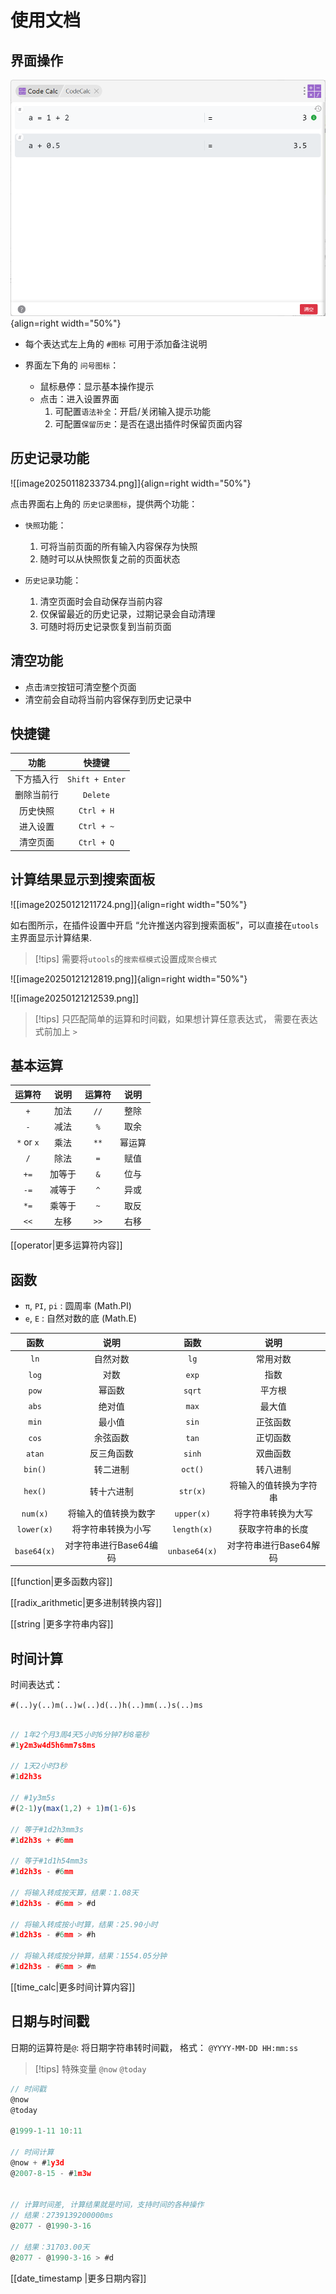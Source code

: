 # 使用文档


## 界面操作

![](assets/image20250118220852.png){align=right width="50%"}

- 每个表达式左上角的 `#图标` 可用于添加备注说明

- 界面左下角的 `问号图标`：

    - 鼠标悬停：显示基本操作提示
    - 点击：进入设置界面
        1. 可配置`语法补全`：开启/关闭输入提示功能
        2. 可配置`保留历史`：是否在退出插件时保留页面内容

## 历史记录功能

![[image20250118233734.png]]{align=right width="50%"}

点击界面右上角的 `历史记录图标`，提供两个功能：

- `快照`功能：
    1. 可将当前页面的所有输入内容保存为快照
    2. 随时可以从快照恢复之前的页面状态

- `历史记录`功能：
    1. 清空页面时会自动保存当前内容
    2. 仅保留最近的历史记录，过期记录会自动清理
    3. 可随时将历史记录恢复到当前页面


## 清空功能

- 点击`清空`按钮可清空整个页面
- 清空前会自动将当前内容保存到历史记录中


## 快捷键

|  功能   |       快捷键       |
| :---: | :-------------: |
| 下方插入行 | `Shift + Enter` |
| 删除当前行 |    `Delete`     |
| 历史快照  |   `Ctrl + H`    |
| 进入设置  |   `Ctrl + ~`    |
| 清空页面  |   `Ctrl + Q`    |


## 计算结果显示到搜索面板


![[image20250121211724.png]]{align=right width="50%"}

如右图所示，在插件设置中开启 “允许推送内容到搜索面板”，可以直接在`utools`主界面显示计算结果.

> [!tips] 需要将`utools`的`搜索框模式`设置成`聚合模式` 


![[image20250121212819.png]]{align=right width="50%"}

![[image20250121212539.png]]

> [!tips] 只匹配简单的运算和时间戳，如果想计算任意表达式， 需要在表达式前加上 `>`


## 基本运算

|    运算符     | 说明  | 运算符  | 说明  |
| :--------: | :-: | :--: | :-: |
|    `+`     | 加法  | `//` | 整除  |
|    `-`     | 减法  | `%`  | 取余  |
| `*` or `x` | 乘法  | `**` | 幂运算 |
|    `/`     | 除法  | `=`  | 赋值  |
|    `+=`    | 加等于 | `&`  | 位与  |
|    `-=`    | 减等于 | `^`  | 异或  |
|    `*=`    | 乘等于 | `~`  | 取反  |
|    `<<`    | 左移  | `>>` | 右移  |

[[operator|更多运算符内容]]

## 函数

- `π`, `PI`, `pi` : 圆周率 (Math.PI)
- `e`, `E` : 自然对数的底 (Math.E)

|     函数      |       说明       |      函数       |       说明       |
| :---------: | :------------: | :-----------: | :------------: |
|    `ln`     |      自然对数      |     `lg`      |      常用对数      |
|    `log`    |       对数       |     `exp`     |       指数       |
|    `pow`    |      幂函数       |    `sqrt`     |      平方根       |
|    `abs`    |      绝对值       |     `max`     |      最大值       |
|    `min`    |      最小值       |     `sin`     |      正弦函数      |
|    `cos`    |      余弦函数      |     `tan`     |      正切函数      |
|   `atan`    |     反三角函数      |    `sinh`     |      双曲函数      |
|   `bin()`   |      转二进制      |    `oct()`    |      转八进制      |
|   `hex()`   |     转十六进制      |   `str(x)`    |  将输入的值转换为字符串   |
|  `num(x)`   |   将输入的值转换为数字   |  `upper(x)`   |   将字符串转换为大写    |
| `lower(x)`  |   将字符串转换为小写    |  `length(x)`  |    获取字符串的长度    |
| `base64(x)` | 对字符串进行Base64编码 | `unbase64(x)` | 对字符串进行Base64解码 |


[[function|更多函数内容]]

[[radix_arithmetic|更多进制转换内容]]

[[string |更多字符串内容]]


## 时间计算

时间表达式：

`#(..)y(..)m(..)w(..)d(..)h(..)mm(..)s(..)ms`


``` js

// 1年2个月3周4天5小时6分钟7秒8毫秒
#1y2m3w4d5h6mm7s8ms

// 1天2小时3秒
#1d2h3s

// #1y3m5s
#(2-1)y(max(1,2) + 1)m(1-6)s

// 等于#1d2h3mm3s
#1d2h3s + #6mm 

// 等于#1d1h54mm3s
#1d2h3s - #6mm 

// 将输入转成按天算，结果：1.08天
#1d2h3s - #6mm > #d

// 将输入转成按小时算，结果：25.90小时
#1d2h3s - #6mm > #h

// 将输入转成按分钟算，结果：1554.05分钟
#1d2h3s - #6mm > #m

```

[[time_calc|更多时间计算内容]]


## 日期与时间戳

日期的运算符是`@`:  将日期字符串转时间戳，
格式： `@YYYY-MM-DD HH:mm:ss` 

> [!tips] 特殊变量 `@now`  `@today`

``` js
// 时间戳
@now
@today

@1999-1-11 10:11

// 时间计算
@now + #1y3d
@2007-8-15 - #1m3w


// 计算时间差, 计算结果就是时间，支持时间的各种操作
// 结果：2739139200000ms
@2077 - @1990-3-16

// 结果：31703.00天
@2077 - @1990-3-16 > #d

```


[[date_timestamp |更多日期内容]]
